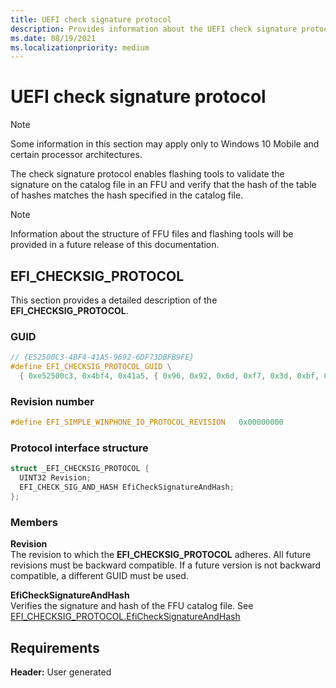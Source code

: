 ```yaml
---
title: UEFI check signature protocol
description: Provides information about the UEFI check signature protocol.
ms.date: 08/19/2021
ms.localizationpriority: medium
---
```


# UEFI check signature protocol

> [!NOTE]
> Some information in this section may apply only to Windows 10 Mobile and certain processor architectures.

The check signature protocol enables flashing tools to validate the signature on the catalog file in an FFU and verify that the hash of the table of hashes matches the hash specified in the catalog file.

> [!NOTE]
> Information about the structure of FFU files and flashing tools will be provided in a future release of this documentation.

## EFI_CHECKSIG_PROTOCOL

This section provides a detailed description of the **EFI_CHECKSIG_PROTOCOL**.

### GUID

```cpp
// {E52500C3-4BF4-41A5-9692-6DF73DBFB9FE}
#define EFI_CHECKSIG_PROTOCOL_GUID \
  { 0xe52500c3, 0x4bf4, 0x41a5, { 0x96, 0x92, 0x6d, 0xf7, 0x3d, 0xbf, 0xb9, 0xfe } }
```

### Revision number

```cpp
#define EFI_SIMPLE_WINPHONE_IO_PROTOCOL_REVISION   0x00000000
```

### Protocol interface structure

```cpp
struct _EFI_CHECKSIG_PROTOCOL {
  UINT32 Revision;
  EFI_CHECK_SIG_AND_HASH EfiCheckSignatureAndHash;
};
```

### Members

**Revision**  
The revision to which the **EFI_CHECKSIG_PROTOCOL** adheres. All future revisions must be backward compatible. If a future version is not backward compatible, a different GUID must be used.

**EfiCheckSignatureAndHash**  
Verifies the signature and hash of the FFU catalog file. See [EFI_CHECKSIG_PROTOCOL.EfiCheckSignatureAndHash](efi-checksig-protocolefichecksignatureandhash.md)

## Requirements

**Header:** User generated
